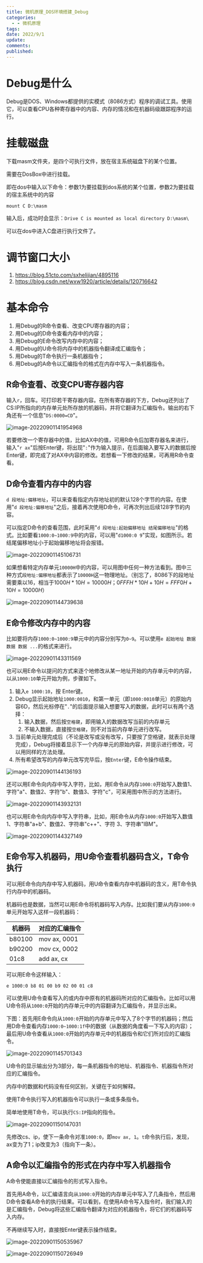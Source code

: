 ```yaml
---
title: 微机原理_DOS环境搭建_Debug
categories:
  - - 微机原理
tags: 
date: 2022/9/1
update: 
comments: 
published:
---
```

# Debug是什么

Debug是DOS、Windows都提供的实模式（8086方式）程序的调试工具。使用它，可以查看CPU各种寄存器中的内容、内存的情况和在机器码级跟踪程序的运行。

# 挂载磁盘

下载masm文件夹，是四个可执行文件，放在宿主系统磁盘下的某个位置。

需要在DosBox中进行挂载。

即在dos中输入以下命令：参数1为要挂载到dos系统的某个位置，参数2为要挂载的宿主系统中的内容

```
mount C D:\masm
```

输入后，成功时会显示：`Drive C is mounted as local directory D:\masm\`

可以在dos中进入C盘进行执行文件了。

# 调节窗口大小

1. https://blog.51cto.com/sxhelijian/4895116
2. https://blog.csdn.net/wxw1920/article/details/120716642

# 基本命令

1. 用Debug的R命令查看、改变CPU寄存器的内容；
2. 用Debug的D命令查看内存中的内容；
3. 用Debug的E命令改写内存中的内容；
4. 用Debug的U命令将内存中的机器指令翻译成汇编指令；
5. 用Debug的T命令执行一条机器指令；
6. 用Debug的A命令以汇编指令的格式在内存中写入一条机器指令。

## R命令查看、改变CPU寄存器内容

输入`r`，回车。可打印若干寄存器内容。在所有寄存器的下方，Debug还列出了CS:IP所指向的内存单元处所存放的机器码，并将它翻译为汇编指令。输出的右下角还有一个信息"`DS:0000=CD`"。

![image-20220901141954968](../../images/微机原理_DOS环境搭建_Debug/image-20220901141954968.png)

若要修改一个寄存器中的值，比如AX中的值，可用R命令后加寄存器名来进行，输入"`r ax`"后按Enter键，将出现"`:`"作为输入提示，在后面输入要写入的数据后按Enter键，即完成了对AX中内容的修改。若想看一下修改的结果，可再用R命令查看。

## D命令查看内存中的内容

`d 段地址:偏移地址`，可以来查看指定内存地址初的默认128个字节的内容。在使用"`d 段地址:偏移地址`"之后，接着再次使用D命令，可再次列出后续128字节的内容。

可以指定D命令的查看范围，此时采用"`d 段地址:起始偏移地址 结尾偏移地址`"的格式。比如要看`1000:0~1000:9`中的内容，可以用"`d1000:0 9`"实现，如图所示。若结尾偏移地址小于起始偏移地址将会报错。

![image-20220901145106731](../../images/微机原理_DOS环境搭建_Debug/image-20220901145106731.png)

如果想看特定内存单元`10000H`中的内容，可以用图中任何一种方法看到。图中三种方式`段地址:偏移地址`都表示了`10000H`这一物理地址。（别忘了，8086下的段地址需要乘以16，相当于$1000H*10H=10000H$；$0FFFH*10H+10H=FFF0H+10H=10000H$）

![image-20220901144739638](../../images/微机原理_DOS环境搭建_Debug/image-20220901144739638.png)

## E命令修改内存中的内容

比如要将内存`1000:0~1000:9`单元中的内容分别写为`0~9`。可以使用`e 起始地址 数据 数据 数据 ...`的格式来进行。

![image-20220901143311569](../../images/微机原理_DOS环境搭建_Debug/image-20220901143311569.png)

也可以用E命令以提问的方式来逐个地修改从某一地址开始的内存单元中的内容，以从`1000:10`单元开始为例，步骤如下。

1. 输入`e 1000:10`，按 Enter键。
2. Debug显示起始地址`1000:0010`，和第一单元（即`1000:0010`单元）的原始内容6D，然后光标停在"`.`"的后面提示输入想要写入的数据，此时可以有两个选择：
   1. 输入数据，然后按`空格键`，即用输入的数据改写当前的内存单元
   2. 不输入数据，直接按`空格键`，则不对当前内存单元进行改写。
3. 当前单元处理完成后（不论是改写或没有改写，只要按了空格键，就表示处理完成），Debug将接着显示下一个内存单元的原始内容，并提示进行修改，可以用同样的方法处理。
4. 所有希望改写的内存单元改写完毕后，按`Enter`键，E命令操作结束。

![image-20220901144136193](../../images/微机原理_DOS环境搭建_Debug/image-20220901144136193.png)

还可以用E命令向内存中写入字符，比如，用E命令从内存`1000:0`开始写入数值1、字符"a"、数值2、字符"b"、数值3、字符"c"，可采用图中所示的方法进行。

![image-20220901143932131](../../images/微机原理_DOS环境搭建_Debug/image-20220901143932131.png)

也可以用E命令向内存中写入字符串，比如，用E命令从内存`1000:0`开始写入数值1、字符串"a+b"、数值2、字符串"c++"、字符 3、字符串"IBM"。

![image-20220901144327149](../../images/微机原理_DOS环境搭建_Debug/image-20220901144327149.png)

## E命令写入机器码，用U命令查看机器码含义，T命令执行

可以用E命令向内存中写入机器码，用U命令查看内存中机器码的含义，用T命令执行内存中的机器码。

机器码也是数据，当然可以用E命令将机器码写入内存。比如我们要从内存`1000:0`单元开始写入这样一段机器码：

| 机器码 | 对应的汇编指令 |
| ------ | -------------- |
| b80100 | mov ax, 0001   |
| b90200 | mov cx, 0002   |
| 01c8   | add ax, cx     |

可以用E命令这样输入：

```
e 1000:0 b8 01 00 b9 02 00 01 c8
```

可以使用U命令查看写入的或内存中原有的机器码所对应的汇编指令。比如可以用U命令将从`1000:0`开始的内存单元中的内容翻译为汇编指令，并显示出来。

下图：首先用E命令向从`1000:0`开始的内存单元中写入了8个字节的机器码；然后用D命令查看内存`1000:0~1000:1f`中的数据（从数据的角度看一下写入的内容）；最后用U命令查看从`1000:0`开始的内存单元中的机器指令和它们所对应的汇编指令。

![image-20220901145701343](../../images/微机原理_DOS环境搭建_Debug/image-20220901145701343.png)

U命令的显示输出分为3部分，每一条机器指令的地址、机器指令、机器指令所对应的汇编指令。

内存中的数据和代码没有任何区别，关键在于如何解释。

使用T命令执行写入的机器指令可以执行一条或多条指令。

简单地使用T命令，可以执行`CS:IP`指向的指令。

![image-20220901150147031](../../images/微机原理_DOS环境搭建_Debug/image-20220901150147031.png)

先修改cs、ip，使下一条命令对准`1000:0`，即`mov ax, 1`。`t`命令执行后，发现，ax变为了1；ip改变为3（指向下一条）。

## A命令以汇编指令的形式在内存中写入机器指令

A命令使能直接以汇编指令的形式写入指令。

首先用A命令，以汇编语言向从`1000:0`开始的内存单元中写入了几条指令，然后用D命令查看A命令的执行结果。可以看到，在使用A命令写入指令时，我们输入的是汇编指令，Debug将这些汇编指令翻译为对应的机器指令，将它们的机器码写入内存。

不再继续写入时，直接按Enter键表示操作结束。

![image-20220901150535967](../../images/微机原理_DOS环境搭建_Debug/image-20220901150535967.png)

![image-20220901150726949](../../images/微机原理_DOS环境搭建_Debug/image-20220901150726949.png)
